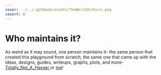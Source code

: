 ```yaml
---
cover: ../../.gitbook/assets/TheWorldIsYours.png
coverY: 0
---
```


# Who maintains it?

As weird as it may sound, one person maintains it- the same person that created this playground from scratch, the same one that came up with the ideas, designs, guides, writeups, graphs, plots, and more- [Totally\_Not\_A\_Haxxer ](https://www.google.com/search?sca\_esv=24d434d1ee6f8031\&sca\_upv=1\&cs=1\&hl=en\&sxsrf=ACQVn086PALcpVsFd3-Buf32V81tc46Oog:1708727759931\&q=totally\_not\_a\_haxxer\&tbm=isch\&source=lnms\&sa=X\&ved=2ahUKEwji35f5wsKEAxU9QzABHVl9CY4Q0pQJegQIDxAB\&biw=1920\&bih=953\&dpr=1)or [me](https://www.google.com/search?sca\_esv=24d434d1ee6f8031\&sca\_upv=1\&sxsrf=ACQVn089GQgJDq\_\_vnv3MyqmlcXc5qqNLQ:1708727789521\&q=ryan+marston+cybersecurity\&tbm=isch\&source=lnms\&sa=X\&ved=2ahUKEwjV2aWHw8KEAxWnfTABHc4xCLcQ0pQJegQIERAB\&biw=1920\&bih=953\&dpr=1)!

